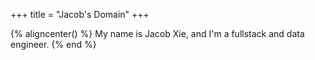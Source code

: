 +++
title = "Jacob's Domain"
+++

{% aligncenter() %}
My name is Jacob Xie, and I'm a fullstack and data engineer.
{% end %}
